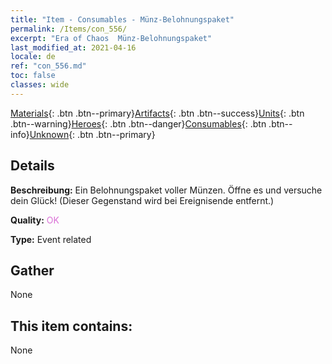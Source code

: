 ```yaml
---
title: "Item - Consumables - Münz-Belohnungspaket"
permalink: /Items/con_556/
excerpt: "Era of Chaos  Münz-Belohnungspaket"
last_modified_at: 2021-04-16
locale: de
ref: "con_556.md"
toc: false
classes: wide
---
```

 [Materials](/de/Items/){: .btn .btn--primary}[Artifacts](/de/Items/Artifacts/){: .btn .btn--success}[Units](/de/Items/Units/){: .btn .btn--warning}[Heroes](/de/Items/Heroes/){: .btn .btn--danger}[Consumables](/de/Items/Consumables/){: .btn .btn--info}[Unknown](/de/Items/Unknown/){: .btn .btn--primary}

## Details
 **Beschreibung:** Ein Belohnungspaket voller Münzen. Öffne es und versuche dein Glück! (Dieser Gegenstand wird bei Ereignisende entfernt.)

 **Quality:** <span style="color: #DA70D6">OK</span>

 **Type:** Event related

## Gather

  None

## This item contains:

  None

